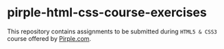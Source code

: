 # pirple-html-css-course-exercises
This repository contains assignments to be submitted during `HTML5 & CSS3` course offered by [Pirple.com](https://www.pirple.com/frontend-fundamentals-html5-css3).
